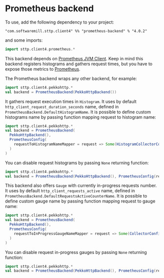 # Prometheus backend

To use, add the following dependency to your project:

```
"com.softwaremill.sttp.client4" %% "prometheus-backend" % "4.0.2"
```

and some imports:

```scala
import sttp.client4.prometheus.*
```

This backend depends on [Prometheus JVM Client](https://github.com/prometheus/client_java). Keep in mind this backend registers histograms and gathers request times, but you have to expose those metrics to [Prometheus](https://prometheus.io/).

The Prometheus backend wraps any other backend, for example:

```scala
import sttp.client4.pekkohttp.*
val backend = PrometheusBackend(PekkoHttpBackend())
```

It gathers request execution times in `Histogram`. It uses by default `http_client_request_duration_seconds` name, defined in `PrometheusBackend.DefaultHistogramName`. It is possible to define custom histograms name by passing function mapping request to histogram name:

```scala
import sttp.client4.pekkohttp.*
val backend = PrometheusBackend(
  PekkoHttpBackend(),
  PrometheusConfig(
    requestToHistogramNameMapper = request => Some(HistogramCollectorConfig(request.uri.host.getOrElse("example.com")))
  )
)
```

You can disable request histograms by passing `None` returning function:

```scala
import sttp.client4.pekkohttp.*
val backend = PrometheusBackend(PekkoHttpBackend(), PrometheusConfig(requestToHistogramNameMapper = _ => None))
```

This backend also offers `Gauge` with currently in-progress requests number. It uses by default `http_client_requests_active` name, defined in `PrometheusBackend.DefaultRequestsActiveCounterName`. It is possible to define custom gauge name by passing function mapping request to gauge name:

```scala
import sttp.client4.pekkohttp.*
val backend = PrometheusBackend(
  PekkoHttpBackend(),
  PrometheusConfig(
    requestToInProgressGaugeNameMapper = request => Some(CollectorConfig(request.uri.host.getOrElse("example.com")))
  )
)
```

You can disable request in-progress gauges by passing `None` returning function:

```scala
import sttp.client4.pekkohttp.*
val backend = PrometheusBackend(PekkoHttpBackend(), PrometheusConfig(requestToInProgressGaugeNameMapper = _ => None))
```
